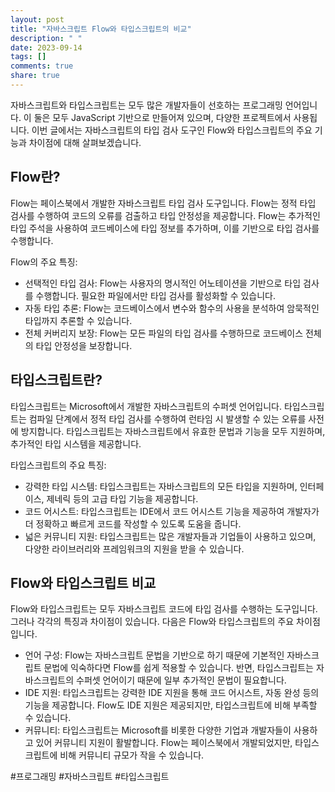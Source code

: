 ```yaml
---
layout: post
title: "자바스크립트 Flow와 타입스크립트의 비교"
description: " "
date: 2023-09-14
tags: []
comments: true
share: true
---
```


자바스크립트와 타입스크립트는 모두 많은 개발자들이 선호하는 프로그래밍 언어입니다. 이 둘은 모두 JavaScript 기반으로 만들어져 있으며, 다양한 프로젝트에서 사용됩니다. 이번 글에서는 자바스크립트의 타입 검사 도구인 Flow와 타입스크립트의 주요 기능과 차이점에 대해 살펴보겠습니다.

## Flow란?

Flow는 페이스북에서 개발한 자바스크립트 타입 검사 도구입니다. Flow는 정적 타입 검사를 수행하여 코드의 오류를 검출하고 타입 안정성을 제공합니다. Flow는 추가적인 타입 주석을 사용하여 코드베이스에 타입 정보를 추가하며, 이를 기반으로 타입 검사를 수행합니다.

Flow의 주요 특징:
- 선택적인 타입 검사: Flow는 사용자의 명시적인 어노테이션을 기반으로 타입 검사를 수행합니다. 필요한 파일에서만 타입 검사를 활성화할 수 있습니다.
- 자동 타입 추론: Flow는 코드베이스에서 변수와 함수의 사용을 분석하여 암묵적인 타입까지 추론할 수 있습니다.
- 전체 커버리지 보장: Flow는 모든 파일의 타입 검사를 수행하므로 코드베이스 전체의 타입 안정성을 보장합니다.

## 타입스크립트란?

타입스크립트는 Microsoft에서 개발한 자바스크립트의 수퍼셋 언어입니다. 타입스크립트는 컴파일 단계에서 정적 타입 검사를 수행하여 런타임 시 발생할 수 있는 오류를 사전에 방지합니다. 타입스크립트는 자바스크립트에서 유효한 문법과 기능을 모두 지원하며, 추가적인 타입 시스템을 제공합니다.

타입스크립트의 주요 특징:
- 강력한 타입 시스템: 타입스크립트는 자바스크립트의 모든 타입을 지원하며, 인터페이스, 제네릭 등의 고급 타입 기능을 제공합니다.
- 코드 어시스트: 타입스크립트는 IDE에서 코드 어시스트 기능을 제공하여 개발자가 더 정확하고 빠르게 코드를 작성할 수 있도록 도움을 줍니다.
- 넓은 커뮤니티 지원: 타입스크립트는 많은 개발자들과 기업들이 사용하고 있으며, 다양한 라이브러리와 프레임워크의 지원을 받을 수 있습니다.

## Flow와 타입스크립트 비교

Flow와 타입스크립트는 모두 자바스크립트 코드에 타입 검사를 수행하는 도구입니다. 그러나 각각의 특징과 차이점이 있습니다. 다음은 Flow와 타입스크립트의 주요 차이점입니다.

- 언어 구성: Flow는 자바스크립트 문법을 기반으로 하기 때문에 기본적인 자바스크립트 문법에 익숙하다면 Flow를 쉽게 적용할 수 있습니다. 반면, 타입스크립트는 자바스크립트의 수퍼셋 언어이기 때문에 일부 추가적인 문법이 필요합니다.
- IDE 지원: 타입스크립트는 강력한 IDE 지원을 통해 코드 어시스트, 자동 완성 등의 기능을 제공합니다. Flow도 IDE 지원은 제공되지만, 타입스크립트에 비해 부족할 수 있습니다.
- 커뮤니티: 타입스크립트는 Microsoft를 비롯한 다양한 기업과 개발자들이 사용하고 있어 커뮤니티 지원이 활발합니다. Flow는 페이스북에서 개발되었지만, 타입스크립트에 비해 커뮤니티 규모가 작을 수 있습니다.

#프로그래밍 #자바스크립트 #타입스크립트